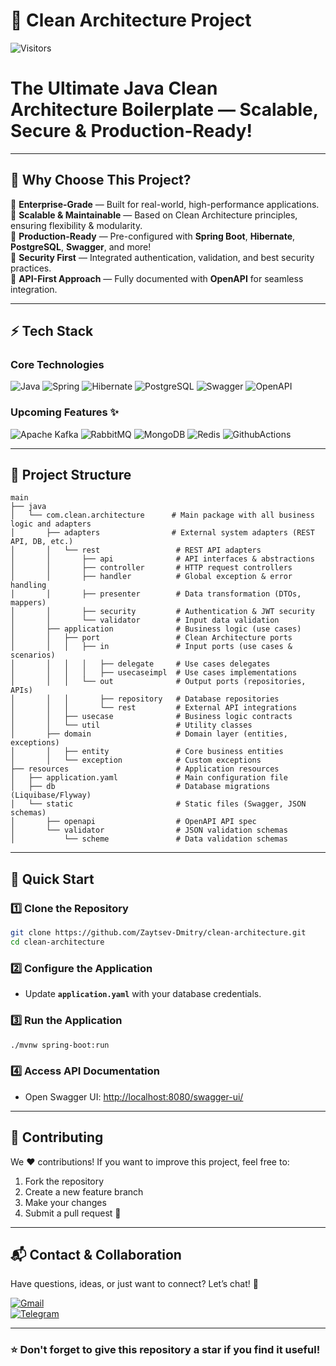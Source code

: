 # 🚀 Clean Architecture Project

![Visitors](https://api.visitorbadge.io/api/visitors?path=https://github.com/Zaytsev-Dmitry/clean-architecture&label=Repository%20Visits&countColor=%230c7ebe&style=flat&labelStyle=none)

# The Ultimate Java Clean Architecture Boilerplate — Scalable, Secure & Production-Ready!

---

## 🎯 Why Choose This Project?

🔹 **Enterprise-Grade** — Built for real-world, high-performance applications.  
🔹 **Scalable & Maintainable** — Based on Clean Architecture principles, ensuring flexibility & modularity.  
🔹 **Production-Ready** — Pre-configured with **Spring Boot**, **Hibernate**, **PostgreSQL**, **Swagger**, and more!  
🔹 **Security First** — Integrated authentication, validation, and best security practices.  
🔹 **API-First Approach** — Fully documented with **OpenAPI** for seamless integration.

---

## ⚡ Tech Stack

### **Core Technologies**

![Java](https://img.shields.io/badge/java-%23ED8B00.svg?style=for-the-badge&logo=openjdk&logoColor=white)
![Spring](https://img.shields.io/badge/spring-%236DB33F.svg?style=for-the-badge&logo=spring&logoColor=white)
![Hibernate](https://img.shields.io/badge/Hibernate-59666C?style=for-the-badge&logo=Hibernate&logoColor=white)
![PostgreSQL](https://img.shields.io/badge/postgres-%23316192.svg?style=for-the-badge&logo=postgresql&logoColor=white)
![Swagger](https://img.shields.io/badge/-Swagger-%23Clojure?style=for-the-badge&logo=swagger&logoColor=white)
![OpenAPI](https://img.shields.io/badge/openapiinitiative-%23000000.svg?style=for-the-badge&logo=openapiinitiative&logoColor=white)

### **Upcoming Features ✨**

![Apache Kafka](https://img.shields.io/badge/Apache%20Kafka-000?style=for-the-badge&logo=apachekafka)
![RabbitMQ](https://img.shields.io/badge/Rabbitmq-FF6600?style=for-the-badge&logo=rabbitmq&logoColor=white)
![MongoDB](https://img.shields.io/badge/MongoDB-%234ea94b.svg?style=for-the-badge&logo=mongodb&logoColor=white)
![Redis](https://img.shields.io/badge/redis-%23DD0031.svg?&style=for-the-badge&logo=redis&logoColor=white)
![GithubActions](https://img.shields.io/badge/GitHub_Actions-2088FF?style=for-the-badge&logo=github-actions&logoColor=white)

---

## 📂 Project Structure

```plaintext
main
├── java
│   └── com.clean.architecture      # Main package with all business logic and adapters
│       ├── adapters                # External system adapters (REST API, DB, etc.)
│       │   └── rest                 # REST API adapters
│       │       ├── api              # API interfaces & abstractions
│       │       ├── controller       # HTTP request controllers
│       │       ├── handler          # Global exception & error handling
│       │       ├── presenter        # Data transformation (DTOs, mappers)
│       │       ├── security         # Authentication & JWT security
│       │       └── validator        # Input data validation
│       ├── application              # Business logic (use cases)
│       │   ├── port                 # Clean Architecture ports
│       │   │   ├── in               # Input ports (use cases & scenarios)
│       │   │   │   ├── delegate     # Use cases delegates
│       │   │   │   ├── usecaseimpl  # Use cases implementations
│       │   │   └── out              # Output ports (repositories, APIs)
│       │   │       ├── repository   # Database repositories
│       │   │       └── rest         # External API integrations
│       │   ├── usecase              # Business logic contracts
│       │   └── util                 # Utility classes
│       ├── domain                   # Domain layer (entities, exceptions)
│       │   ├── entity               # Core business entities
│       │   └── exception            # Custom exceptions
├── resources                        # Application resources
│   ├── application.yaml             # Main configuration file
│   ├── db                           # Database migrations (Liquibase/Flyway)
│   └── static                       # Static files (Swagger, JSON schemas)
│       ├── openapi                  # OpenAPI API spec
│       └── validator                # JSON validation schemas
│           └── scheme               # Data validation schemas
```

---

## 🚀 Quick Start

### 1️⃣ Clone the Repository
```sh
git clone https://github.com/Zaytsev-Dmitry/clean-architecture.git
cd clean-architecture
```

### 2️⃣ Configure the Application
- Update **`application.yaml`** with your database credentials.

### 3️⃣ Run the Application
```sh
./mvnw spring-boot:run
```

### 4️⃣ Access API Documentation
- Open Swagger UI: [http://localhost:8080/swagger-ui/](http://localhost:8080/swagger-ui/)

---

## 🤝 Contributing

We ❤️ contributions! If you want to improve this project, feel free to:
1. Fork the repository
2. Create a new feature branch
3. Make your changes
4. Submit a pull request 🚀

---

## 📬 Contact & Collaboration

Have questions, ideas, or just want to connect? Let’s chat! 📩

[![Gmail](https://img.shields.io/badge/Gmail-D14836?style=for-the-badge&logo=gmail&logoColor=white)](mailto:zaytsev.dmitry9228@gmail.com)  
[![Telegram](https://img.shields.io/badge/Telegram-2CA5E0?style=for-the-badge&logo=telegram&logoColor=white)](https://t.me/zaytsev_dv)

---

### ⭐ Don't forget to give this repository a star if you find it useful!


